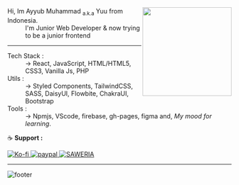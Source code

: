 <img src="https://avatars.githubusercontent.com/u/122996864?v=4" width="200" height="200" align="right" />

<div align="left">

<dl>
  <dt>Hi, Im Ayyub Muhammad <sub>a.k.a</sub> Yuu from Indonesia.</dt>
  <dd>I'm Junior Web Developer & now trying to be a junior frontend</dd>
</dl>

---

<dl>
  <dt>Tech Stack :</dt>
  <dd>-> React, JavaScript, HTML/HTML5, CSS3, Vanilla Js, PHP</dd>

  <dt>Utils :</dt>
  <dd>-> Styled Components, TailwindCSS, SASS, DaisyUI, Flowbite, ChakraUI, Bootstrap</dd>
  
  <dt>Tools :</dt>
  <dd>-> Npmjs, VScode, firebase, gh-pages, figma and, <em>My mood for learning</em>.</dd>
</dl>


:coffee: **Support :**

<a href="https://ko-fi.com/idyuu">
  <img src="https://img.shields.io/badge/Ko--fi-F16061?style=for-the-badge&logo=ko-fi&logoColor=white" alt="Ko-fi"/>
</a>

<a href="https://www.paypal.com/paypalme/arleth98">
  <img src="https://img.shields.io/badge/PayPal-00457C?style=for-the-badge&logo=paypal&logoColor=white" alt="paypal"/>
</a>

<a href="https://saweria.co/yuu98">
  <img src="https://img.shields.io/badge/-SAWERIA-faae2b?style=for-the-badge" alt="SAWERIA"/>
</a>

</div>


---

![footer](https://capsule-render.vercel.app/api?type=waving&color=auto&height=150&section=footer&text=Id-Yuu&fontSize=20&fontAlignY=60&fontAlign=90)
